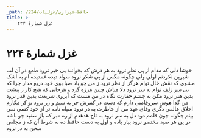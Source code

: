 ```yaml
---
_path: /حافظ-شیرازی/غزلیات/224
title: >-
    غزل شمارهٔ ۲۲۴
---
```

# غزل شمارهٔ ۲۲۴

خوشا دلی که مدام از پی نظر نرود
به هر درش که بخوانند بی خبر نرود
طمع در آن لب شیرین نکردنم اولی
ولی چگونه مگس از پی شکر نرود
سواد دیده غمدیده ام به اشک مشوی
که نقش خال توام هرگز از نظر نرود
ز من چو باد صبا بوی خود دریغ مدار
چرا که بی سر زلف توام به سر نرود
دلا مباش چنین هرزه گرد و هرجایی
که هیچ کار ز پیشت بدین هنر نرود
مکن به چشم حقارت نگاه در من مست
که آبروی شریعت بدین قدر نرود
من گدا هوس سروقامتی دارم
که دست در کمرش جز به سیم و زر نرود
تو کز مکارم اخلاق عالمی دگری
وفای عهد من از خاطرت به در نرود
سیاه نامه تر از خود کسی نمی بینم
چگونه چون قلمم دود دل به سر نرود
به تاج هدهدم از ره مبر که باز سفید
چو باشه در پی هر صید مختصر نرود
بیار باده و اول به دست حافظ ده
به شرط آن که ز مجلس سخن به در نرود
